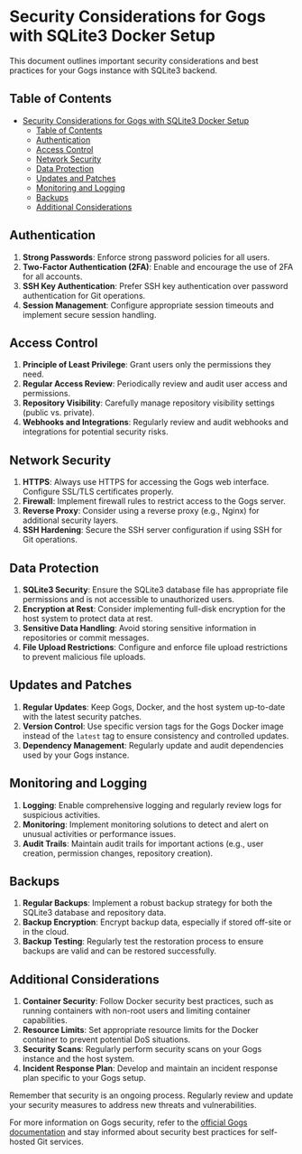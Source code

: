 # Security Considerations for Gogs with SQLite3 Docker Setup

This document outlines important security considerations and best practices for your Gogs instance with SQLite3 backend.

## Table of Contents

- [Security Considerations for Gogs with SQLite3 Docker Setup](#security-considerations-for-gogs-with-sqlite3-docker-setup)
  - [Table of Contents](#table-of-contents)
  - [Authentication](#authentication)
  - [Access Control](#access-control)
  - [Network Security](#network-security)
  - [Data Protection](#data-protection)
  - [Updates and Patches](#updates-and-patches)
  - [Monitoring and Logging](#monitoring-and-logging)
  - [Backups](#backups)
  - [Additional Considerations](#additional-considerations)

## Authentication

1. **Strong Passwords**: Enforce strong password policies for all users.
2. **Two-Factor Authentication (2FA)**: Enable and encourage the use of 2FA for all accounts.
3. **SSH Key Authentication**: Prefer SSH key authentication over password authentication for Git operations.
4. **Session Management**: Configure appropriate session timeouts and implement secure session handling.

## Access Control

1. **Principle of Least Privilege**: Grant users only the permissions they need.
2. **Regular Access Review**: Periodically review and audit user access and permissions.
3. **Repository Visibility**: Carefully manage repository visibility settings (public vs. private).
4. **Webhooks and Integrations**: Regularly review and audit webhooks and integrations for potential security risks.

## Network Security

1. **HTTPS**: Always use HTTPS for accessing the Gogs web interface. Configure SSL/TLS certificates properly.
2. **Firewall**: Implement firewall rules to restrict access to the Gogs server.
3. **Reverse Proxy**: Consider using a reverse proxy (e.g., Nginx) for additional security layers.
4. **SSH Hardening**: Secure the SSH server configuration if using SSH for Git operations.

## Data Protection

1. **SQLite3 Security**: Ensure the SQLite3 database file has appropriate file permissions and is not accessible to unauthorized users.
2. **Encryption at Rest**: Consider implementing full-disk encryption for the host system to protect data at rest.
3. **Sensitive Data Handling**: Avoid storing sensitive information in repositories or commit messages.
4. **File Upload Restrictions**: Configure and enforce file upload restrictions to prevent malicious file uploads.

## Updates and Patches

1. **Regular Updates**: Keep Gogs, Docker, and the host system up-to-date with the latest security patches.
2. **Version Control**: Use specific version tags for the Gogs Docker image instead of the `latest` tag to ensure consistency and controlled updates.
3. **Dependency Management**: Regularly update and audit dependencies used by your Gogs instance.

## Monitoring and Logging

1. **Logging**: Enable comprehensive logging and regularly review logs for suspicious activities.
2. **Monitoring**: Implement monitoring solutions to detect and alert on unusual activities or performance issues.
3. **Audit Trails**: Maintain audit trails for important actions (e.g., user creation, permission changes, repository creation).

## Backups

1. **Regular Backups**: Implement a robust backup strategy for both the SQLite3 database and repository data.
2. **Backup Encryption**: Encrypt backup data, especially if stored off-site or in the cloud.
3. **Backup Testing**: Regularly test the restoration process to ensure backups are valid and can be restored successfully.

## Additional Considerations

1. **Container Security**: Follow Docker security best practices, such as running containers with non-root users and limiting container capabilities.
2. **Resource Limits**: Set appropriate resource limits for the Docker container to prevent potential DoS situations.
3. **Security Scans**: Regularly perform security scans on your Gogs instance and the host system.
4. **Incident Response Plan**: Develop and maintain an incident response plan specific to your Gogs setup.

Remember that security is an ongoing process. Regularly review and update your security measures to address new threats and vulnerabilities.

For more information on Gogs security, refer to the [official Gogs documentation](https://gogs.io/docs) and stay informed about security best practices for self-hosted Git services.
